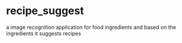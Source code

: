 # recipe_suggest
a image recognition application for food ingredients and based on the ingredients it suggests recipes
